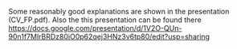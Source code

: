 Some reasonably good explanations are shown in the presentation (CV_FP.pdf). Also the this presentation can be found there https://docs.google.com/presentation/d/1V2O-QUn-90n1f7MlrBRDz80iO0p62qej3HNz3v6tp80/edit?usp=sharing
